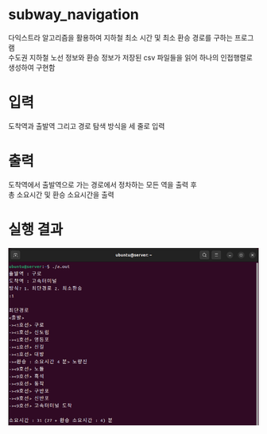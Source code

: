 # subway_navigation
다익스트라 알고리즘을 활용하여 지하철 최소 시간 및 최소 환승 경로를 구하는 프로그램 <br>
수도권 지하철 노선 정보와 환승 정보가 저장된 csv 파일들을 읽어 하나의 인접행렬로 생성하여 구현함

# 입력
도착역과 출발역 그리고 경로 탐색 방식을 세 줄로 입력

# 출력
도착역에서 출발역으로 가는 경로에서 정차하는 모든 역을 출력 후 <br>
총 소요시간 및 환승 소요시간을 출력

# 실행 결과
![poco](/img/navi_0.png)
